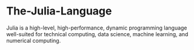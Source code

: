 # The-Julia-Language
Julia is a high-level, high-performance, dynamic programming language well-suited for technical computing, data science, machine learning, and numerical computing.
